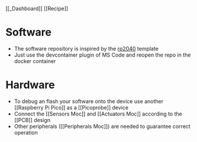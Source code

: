 [[_Dashboard]]
[[Recipe]]

# Software 
-  The software repository is inspired by the [rp2040](https://github.com/rp-rs/rp2040-project-template) template
-  Just use the devcontainer plugin of MS Code and reopen the repo in the docker container

# Hardware
- To debug an flash your software onto the device use another [[Raspberry Pi Pico]] as a [[Picoprobe]] device
- Connect the [[Sensors Moc]] and [[Actuators Moc]] according to the [[PCB]] design
- Other peripherals ([[Peripherals Moc]]) are needed to guarantee correct operation